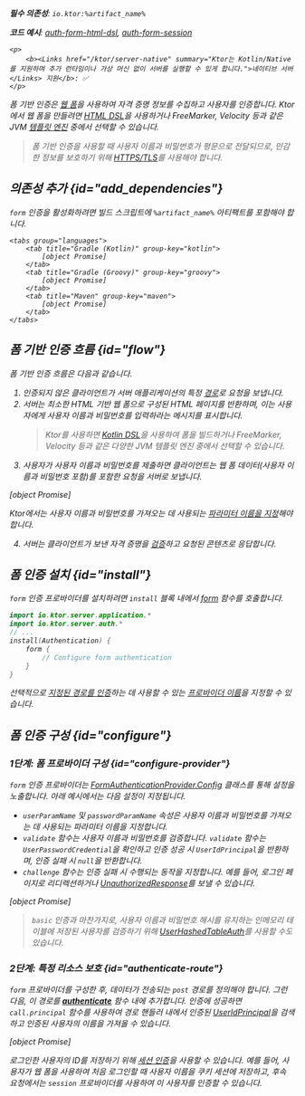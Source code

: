 [//]: # (title: Ktor 서버의 폼 기반 인증)

<show-structure for="chapter" depth="2"/>

<var name="artifact_name" value="ktor-server-auth"/>

<tldr>
<p>
<b>필수 의존성</b>: <code>io.ktor:%artifact_name%</code>
</p>
<p>
<b>코드 예시</b>:
<a href="https://github.com/ktorio/ktor-documentation/tree/%ktor_version%/codeSnippets/snippets/auth-form-html-dsl">auth-form-html-dsl</a>,
<a href="https://github.com/ktorio/ktor-documentation/tree/%ktor_version%/codeSnippets/snippets/auth-form-session">auth-form-session</a>
</p>

    <p>
        <b><Links href="/ktor/server-native" summary="Ktor는 Kotlin/Native를 지원하며 추가 런타임이나 가상 머신 없이 서버를 실행할 수 있게 합니다.">네이티브 서버</Links> 지원</b>: ✅
    </p>
    
</tldr>

폼 기반 인증은 [웹 폼](https://developer.mozilla.org/en-US/docs/Learn/Forms)을 사용하여 자격 증명 정보를 수집하고 사용자를 인증합니다.
Ktor에서 웹 폼을 만들려면 [HTML DSL](server-html-dsl.md#html_response)을 사용하거나 FreeMarker, Velocity 등과 같은 JVM [템플릿 엔진](server-templating.md) 중에서 선택할 수 있습니다.

> 폼 기반 인증을 사용할 때 사용자 이름과 비밀번호가 평문으로 전달되므로, 민감한 정보를 보호하기 위해 [HTTPS/TLS](server-ssl.md)를 사용해야 합니다.

## 의존성 추가 {id="add_dependencies"}
`form` 인증을 활성화하려면 빌드 스크립트에 `%artifact_name%` 아티팩트를 포함해야 합니다.

    <tabs group="languages">
        <tab title="Gradle (Kotlin)" group-key="kotlin">
            [object Promise]
        </tab>
        <tab title="Gradle (Groovy)" group-key="groovy">
            [object Promise]
        </tab>
        <tab title="Maven" group-key="maven">
            [object Promise]
        </tab>
    </tabs>
    

## 폼 기반 인증 흐름 {id="flow"}

폼 기반 인증 흐름은 다음과 같습니다.

1.  인증되지 않은 클라이언트가 서버 애플리케이션의 특정 [경로](server-routing.md)로 요청을 보냅니다.
2.  서버는 최소한 HTML 기반 웹 폼으로 구성된 HTML 페이지를 반환하며, 이는 사용자에게 사용자 이름과 비밀번호를 입력하라는 메시지를 표시합니다.
    > Ktor를 사용하면 [Kotlin DSL](server-html-dsl.md)을 사용하여 폼을 빌드하거나 FreeMarker, Velocity 등과 같은 다양한 JVM 템플릿 엔진 중에서 선택할 수 있습니다.
3.  사용자가 사용자 이름과 비밀번호를 제출하면 클라이언트는 웹 폼 데이터(사용자 이름과 비밀번호 포함)를 포함한 요청을 서버로 보냅니다.
   
   [object Promise]
   
   Ktor에서는 사용자 이름과 비밀번호를 가져오는 데 사용되는 [파라미터 이름을 지정](#configure-provider)해야 합니다.

4.  서버는 클라이언트가 보낸 자격 증명을 [검증](#configure-provider)하고 요청된 콘텐츠로 응답합니다.

## 폼 인증 설치 {id="install"}
`form` 인증 프로바이더를 설치하려면 `install` 블록 내에서 [form](https://api.ktor.io/ktor-server/ktor-server-plugins/ktor-server-auth/io.ktor.server.auth/form.html) 함수를 호출합니다.

```kotlin
import io.ktor.server.application.*
import io.ktor.server.auth.*
// ...
install(Authentication) {
    form {
        // Configure form authentication
    }
}
```

선택적으로 [지정된 경로를 인증](#authenticate-route)하는 데 사용할 수 있는 [프로바이더 이름](server-auth.md#provider-name)을 지정할 수 있습니다.

## 폼 인증 구성 {id="configure"}

### 1단계: 폼 프로바이더 구성 {id="configure-provider"}
`form` 인증 프로바이더는 [FormAuthenticationProvider.Config](https://api.ktor.io/ktor-server/ktor-server-plugins/ktor-server-auth/io.ktor.server.auth/-form-authentication-provider/-config/index.html) 클래스를 통해 설정을 노출합니다. 아래 예시에서는 다음 설정이 지정됩니다.
*   `userParamName` 및 `passwordParamName` 속성은 사용자 이름과 비밀번호를 가져오는 데 사용되는 파라미터 이름을 지정합니다.
*   `validate` 함수는 사용자 이름과 비밀번호를 검증합니다.
    `validate` 함수는 `UserPasswordCredential`을 확인하고 인증 성공 시 `UserIdPrincipal`을 반환하며, 인증 실패 시 `null`을 반환합니다.
*   `challenge` 함수는 인증 실패 시 수행되는 동작을 지정합니다. 예를 들어, 로그인 페이지로 리디렉션하거나 [UnauthorizedResponse](https://api.ktor.io/ktor-server/ktor-server-plugins/ktor-server-auth/io.ktor.server.auth/-unauthorized-response/index.html)를 보낼 수 있습니다.

[object Promise]

> `basic` 인증과 마찬가지로, 사용자 이름과 비밀번호 해시를 유지하는 인메모리 테이블에 저장된 사용자를 검증하기 위해 [UserHashedTableAuth](server-basic-auth.md#validate-user-hash)를 사용할 수도 있습니다.

### 2단계: 특정 리소스 보호 {id="authenticate-route"}

`form` 프로바이더를 구성한 후, 데이터가 전송되는 `post` 경로를 정의해야 합니다.
그런 다음, 이 경로를 **[authenticate](server-auth.md#authenticate-route)** 함수 내에 추가합니다.
인증에 성공하면 `call.principal` 함수를 사용하여 경로 핸들러 내에서 인증된 [UserIdPrincipal](https://api.ktor.io/ktor-server/ktor-server-plugins/ktor-server-auth/io.ktor.server.auth/-user-id-principal/index.html)을 검색하고 인증된 사용자의 이름을 가져올 수 있습니다.

[object Promise]

로그인한 사용자의 ID를 저장하기 위해 [세션 인증](server-session-auth.md)을 사용할 수 있습니다.
예를 들어, 사용자가 웹 폼을 사용하여 처음 로그인할 때 사용자 이름을 쿠키 세션에 저장하고, 후속 요청에서는 `session` 프로바이더를 사용하여 이 사용자를 인증할 수 있습니다.